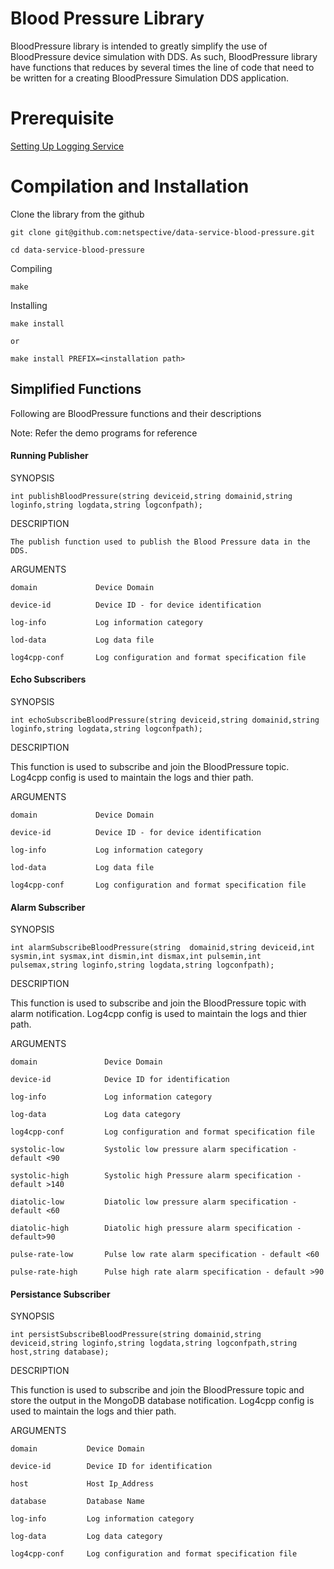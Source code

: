 # Blood Pressure Library

BloodPressure library is intended to greatly simplify the use of BloodPressure device simulation with DDS. As such, BloodPressure library have functions that reduces by several times the line of code that need to be written for a creating BloodPressure Simulation DDS application. 

# Prerequisite

[Setting Up Logging Service](https://github.com/netspective/commons-logging-cpp/blob/master/README.md)

# Compilation and Installation
Clone the library from the github

	git clone git@github.com:netspective/data-service-blood-pressure.git
	
	cd data-service-blood-pressure

Compiling
	
	make

Installing
	
	make install 

	or 

	make install PREFIX=<installation path>



## Simplified Functions
Following are BloodPressure functions and their descriptions

Note: Refer the demo programs for reference

#### Running Publisher 

SYNOPSIS

	int publishBloodPressure(string deviceid,string domainid,string loginfo,string logdata,string logconfpath);

DESCRIPTION

	The publish function used to publish the Blood Pressure data in the DDS. 

ARGUMENTS

	domain             Device Domain 

	device-id          Device ID - for device identification

	log-info           Log information category

	lod-data           Log data file 

	log4cpp-conf       Log configuration and format specification file


#### Echo Subscribers

SYNOPSIS

	int echoSubscribeBloodPressure(string deviceid,string domainid,string loginfo,string logdata,string logconfpath);

DESCRIPTION

This function is used to subscribe and join the BloodPressure topic. Log4cpp config is used to maintain the logs and thier path.
 
ARGUMENTS

	domain             Device Domain 

	device-id          Device ID - for device identification

	log-info           Log information category

	lod-data           Log data file 

	log4cpp-conf       Log configuration and format specification file


#### Alarm Subscriber

SYNOPSIS

	int alarmSubscribeBloodPressure(string  domainid,string deviceid,int sysmin,int sysmax,int dismin,int dismax,int pulsemin,int pulsemax,string loginfo,string logdata,string logconfpath);


DESCRIPTION

This function is used to subscribe and join the BloodPressure topic with alarm notification. Log4cpp config is used to maintain the logs and thier path.

 
ARGUMENTS


	domain               Device Domain

	device-id            Device ID for identification

	log-info             Log information category

	log-data             Log data category 

	log4cpp-conf         Log configuration and format specification file

	systolic-low         Systolic low pressure alarm specification - default <90

	systolic-high        Systolic high Pressure alarm specification - default >140

	diatolic-low         Diatolic low pressure alarm specification - default <60

	diatolic-high        Diatolic high pressure alarm specification - default>90

	pulse-rate-low       Pulse low rate alarm specification - default <60

	pulse-rate-high      Pulse high rate alarm specification - default >90

#### Persistance Subscriber

SYNOPSIS

	int persistSubscribeBloodPressure(string domainid,string deviceid,string loginfo,string logdata,string logconfpath,string host,string database);

DESCRIPTION

This function is used to subscribe and join the BloodPressure topic and store the output in the MongoDB database notification. Log4cpp config is used to maintain the logs and thier path.
 
ARGUMENTS

	domain           Device Domain

	device-id        Device ID for identification

	host             Host Ip_Address

	database         Database Name

	log-info         Log information category

	log-data         Log data category

	log4cpp-conf     Log configuration and format specification file
